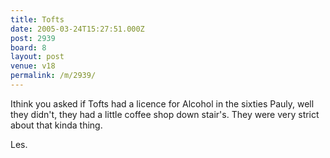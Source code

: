 ```yaml
---
title: Tofts
date: 2005-03-24T15:27:51.000Z
post: 2939
board: 8
layout: post
venue: v18
permalink: /m/2939/
---
```

Ithink you asked if Tofts had a licence for Alcohol in the sixties Pauly, well they didn't,
they had a little coffee shop down stair's.
They were very strict about that kinda thing.

Les.
